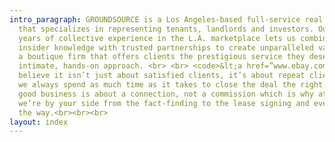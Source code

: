```yaml
---
intro_paragraph: GROUNDSOURCE is a Los Angeles-based full-service real estate firm
  that specializes in representing tenants, landlords and investors. Our forty-five
  years of collective experience in the L.A. marketplace lets us combine extensive
  insider knowledge with trusted partnerships to create unparalleled value. We’re
  a boutique firm that offers clients the prestigious service they deserve with an
  intimate, hands-on approach. <br> <br> <code>&lt;a href=”www.ebay.com”&gt;ebay&lt;/a&gt;</code><br>We
  believe it isn’t just about satisfied clients, it’s about repeat clients. Therefore,
  we always spend as much time as it takes to close the deal the right way. For us,
  good business is about a connection, not a commission which is why at GROUNDSOURCE
  we’re by your side from the fact-finding to the lease signing and every step along
  the way.<br><br><br>
layout: index
---
```




